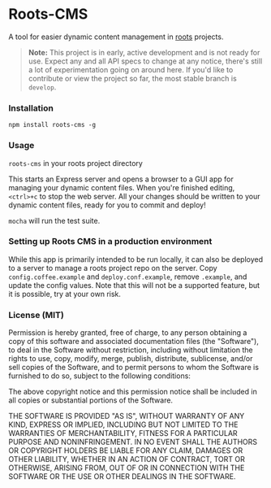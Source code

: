 Roots-CMS
=========

A tool for easier dynamic content management in [roots](http://roots.cx/) projects.

> **Note:** This project is in early, active development and is not ready for use. Expect any and all API specs to change at any notice, there's still a lot of experimentation going on around here. If you'd like to contribute or view the project so far, the most stable branch is `develop`.

### Installation

`npm install roots-cms -g`

### Usage

`roots-cms` in your roots project directory

This starts an Express server and opens a browser to a GUI app for managing your dynamic content files. When you're finished editing, `<ctrl>+c` to stop the web server. All your changes should be written to your dynamic content files, ready for you to commit and deploy!

`mocha` will run the test suite.

### Setting up Roots CMS in a production environment

While this app is primarily intended to be run locally, it can also be deployed to a server to manage a roots project repo on the server. Copy `config.coffee.example` and `deploy.conf.example`, remove `.example`, and update the config values. Note that this will not be a supported feature, but it is possible, try at your own risk.

### License (MIT)

Permission is hereby granted, free of charge, to any person obtaining a copy of this software and associated documentation files (the "Software"), to deal in the Software without restriction, including without limitation the rights to use, copy, modify, merge, publish, distribute, sublicense, and/or sell copies of the Software, and to permit persons to whom the Software is furnished to do so, subject to the following conditions:

The above copyright notice and this permission notice shall be included in all copies or substantial portions of the Software.

THE SOFTWARE IS PROVIDED "AS IS", WITHOUT WARRANTY OF ANY KIND, EXPRESS OR IMPLIED, INCLUDING BUT NOT LIMITED TO THE WARRANTIES OF MERCHANTABILITY, FITNESS FOR A PARTICULAR PURPOSE AND NONINFRINGEMENT. IN NO EVENT SHALL THE AUTHORS OR COPYRIGHT HOLDERS BE LIABLE FOR ANY CLAIM, DAMAGES OR OTHER LIABILITY, WHETHER IN AN ACTION OF CONTRACT, TORT OR OTHERWISE, ARISING FROM, OUT OF OR IN CONNECTION WITH THE SOFTWARE OR THE USE OR OTHER DEALINGS IN THE SOFTWARE.
